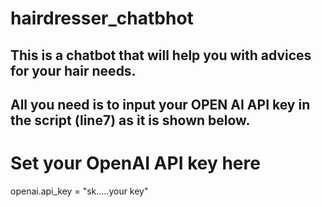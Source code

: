 ﻿# hairdresser_chatbhot
## This is a chatbot that will help you with advices for your hair needs.
## All you need is to input your OPEN AI API key in the script (line7) as it is shown below.
# Set your OpenAI API key here
openai.api_key = "sk.....your key"
